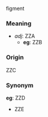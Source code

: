 figment
### Meaning
+ _adj_: ZZA
    + __eg__: ZZB

### Origin

ZZC

### Synonym

__eg__: ZZD

+ ZZE


